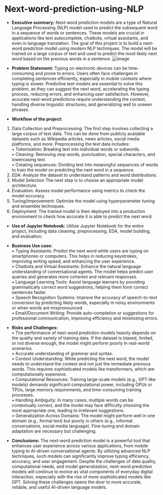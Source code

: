 # Next-word-prediction-using-NLP
- **Executive summary:** Next-word prediction models are a type of Natural Language Processing (NLP) model used to predict the subsequent word in a sequence of words or sentences. These models are crucial in applications like text autocomplete, chatbots, virtual assistants, and even in language translation. The goal of this project is to build a next-word prediction model using modern NLP techniques. The model will be trained on a large corpus of text and used to predict the most likely next word based on the previous words in a sentence.
![image](https://github.com/user-attachments/assets/01986a58-cc55-4961-9ceb-40f56f917546)

- **Problem Statement:** Typing on electronic devices can be time-consuming and prone to errors. Users often face challenges in completing sentences efficiently, especially in mobile contexts where typing is slower. Predictive text models are essential to solve this problem, as they can suggest the next word, accelerating the typing process, reducing errors, and enhancing user satisfaction. However, accurate next-word predictions require understanding the context, handling diverse linguistic structures, and generalizing well to unseen phrases.
  
- **Workflow of the project:**  
1. Data Collection and Preprocessing: The first step involves collecting a large corpus of text data. This can be done from publicly available datasets such as Wikipedia articles, news articles, social media platforms, and more. Preprocessing the text data includes:  
•	Tokenization: Breaking text into individual words or subwords.  
•	Cleaning: Removing stop words, punctuation, special characters, and lowercasing text.  
•	Creating sequences: Dividing text into meaningful sequences of words to train the model on predicting the next word in a sequence. 
2.	EDA: Analyze the dataset to understand patterns and word distributions.    
3.	Model Selection The next step is to choose an appropriate model architecture.   
4.	Evaluation: Assess model performance using metrics to check the model eccuracy.  
5.	Tuning/Improvement: Optimize the model using hyperparameter tuning and ensemble techniques.  
6.	Deployment: The trained model is then deployed into a production environment to check how accurate it is able to predict the next word.

- **Use of Jupyter Notebook:** Utilize Jupyter Notebook for the entire project, including data cleaning, preprocessing, EDA, model building, and evaluation.
- **Business Use case:**   
•	Typing Assistants: Predict the next word while users are typing on smartphones or computers. This helps in reducing keystrokes, improving writing speed, and enhancing the user experience.  
•	Chatbots and Virtual Assistants: Enhance the natural language understanding of conversational agents. The model helps predict user queries and generates more coherent and relevant responses.   
•	Language Learning Tools: Assist language learners by providing grammatically correct word suggestions, helping them form correct sentences faster.  
•	Speech Recognition Systems: Improve the accuracy of speech-to-text conversion by predicting likely words, especially in noisy environments or when words are mispronounced  
•	Email/Document Writing: Provide auto-completion or suggestions for professional communication, improving efficiency and minimizing errors.

- **Risks and Challenges:**   
•	The performance of next-word prediction models heavily depends on the quality and variety of training data. If the dataset is biased, limited, or not diverse enough, the model might perform poorly in real-world scenarios.  
•	 Accurate understanding of grammar and syntax.   
•	 Context Understanding: While predicting the next word, the model needs to understand the context and not just the immediate previous words. This requires sophisticated models like transformers, which are computationally expensive.  
•	Computational Resources: Training large-scale models (e.g., GPT-like models) demands significant computational power, including GPUs or TPUs, large memory requirements, and time-consuming training processes.  
•	Handling Ambiguity: In many cases, multiple words can be contextually correct, and the model may face difficulty choosing the most appropriate one, leading to irrelevant suggestions.  
•	Generalization Across Domains: The model might perform well in one domain (e.g., formal text) but poorly in others (e.g., informal conversations, social media language). Fine-tuning and domain adaptation are necessary but challenging.  

- **Conclusions:** The next-word prediction model is a powerful tool that enhances user experience across various applications, from mobile typing to AI-driven conversational agents. By utilizing advanced NLP techniques, such models can significantly improve typing efficiency, accuracy, and user engagement. Despite the challenges of data quality, computational needs, and model generalization, next-word prediction models will continue to evolve as vital components of everyday digital interaction, especially with the rise of more sophisticated models like GPT. Solving these challenges opens the door to more accurate, reliable, and useful AI-driven language models.

   


